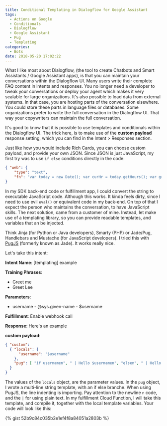 ```yaml
---
title: Conditional Templating in Dialogflow for Google Assistant
tags:
  - Actions on Google
  - Conditionals
  - Dialogflow
  - Google Assistant
  - Pug
  - Templating
categories:
  - Bots
date: 2018-05-20 17:02:22
---
```


What I like most about Dialogflow, (the tool to create Chatbots and Smart Assistants / Google Assistant apps), is that you can maintain your conversations within the Dialogflow UI. Many users write their complete FAQ content in intents and responses. You no longer need a developer to tweak your conversations or deploy your agent which makes it very scalable for large organizations. It's also possible to load data from external systems. In that case, you are hosting parts of the conversation elsewhere. You could store these parts in language files or databases. Some organizations prefer to write the full conversation in the Dialogflow UI. That way your copywriters can maintain the full conversation. 

It's good to know that it is possible to use templates and conditionals within the Dialogflow UI. The trick here, is to make use of the **custom payload** response setting, which you can find in the Intent > Responses section.
<!--more-->

Just like how you would include Rich Cards, you can choose custom payload, and provide your own JSON. Since JSON is just JavaScript, my first try was to use `if else` conditions directly in the code: 

``` JSON 
{ "web": { 
    "type": "text", 
    "fn": "var today = new Date(); var curHr = today.getHours(); var greet = ""; if (curHr < 12) { greet = 'Good morning!'; } else if (curHr < 18) { greet = 'Good afternoon!'; } else { greet = 'Good evening!'; } return greet;" }
} 
```

In my SDK back-end code or fulfillment app, I could convert the string to executable JavaScript code. Although this works. It kinda feels dirty, since I need to use evil `eval()` or equivalent code in my back-end. On top of that I expect the person who maintains the conversation, to have JavaScript skills. The next solution, came from a customer of mine. Instead, let make use of a templating library, so you can provide readable templates, and variables that an be injected. 

Think Jinja (for Python or Java developers), Smarty (PHP) or Jade/Pug, Handlebars and Mustache (for JavaScript developers). I tried this with [PugJS](http://www.pugjs.org) (formerly known as Jade). It works really nice.

Let's take this intent: 

**Intent Name**: [templating] example

**Training Phrases**: 
  * Greet me 
  * Greet Lee 

**Parameters**: 
  * username - @sys.given-name - $username 
  
**Fulfillment**: Enable webhook call 

**Response**: Here's an example 

**custom payload**: 

``` JSON 
{ "custom": 
  { "locals": { 
      "username": "$username" 
    }, 
    "pug": [ "if usernamen", " | Hello $usernamen", "elsen", " | Hello stranger" ] 
  } 
}
```

The values of the `locals` object, are the parameter values. In the `pug` object, I wrote a multi-line string template, with an if else branche. When using PugJS, the line indenting is importing. Pay attention to the newline `n` code, and the `|` for using plain text. In my fulfillment Cloud Function, I will take this template, and compile it, together with the local template variables. Your code will look like this:

{% gist 52b9c84c035b2e1ef4f8a84051a2803b %}
